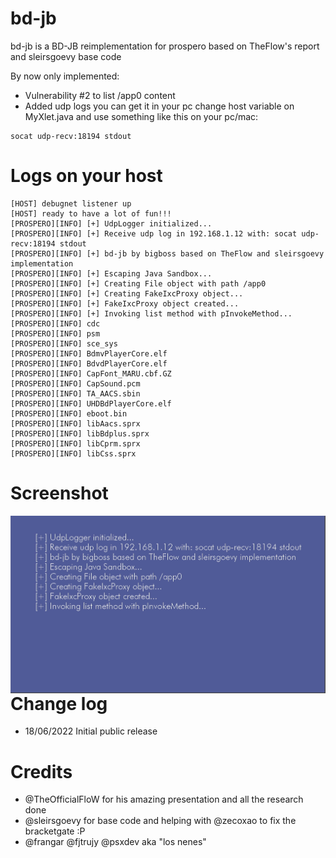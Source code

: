 # bd-jb
bd-jb is a BD-JB reimplementation for prospero based on TheFlow's report and sleirsgoevy base code

By now only implemented:
- Vulnerability #2 to list /app0 content
- Added udp logs you can get it in your pc change host variable on MyXlet.java and use something like this on your pc/mac:
```
socat udp-recv:18194 stdout
```
Logs on your host
===========================
```
[HOST] debugnet listener up
[HOST] ready to have a lot of fun!!!
[PROSPERO][INFO] [+] UdpLogger initialized...
[PROSPERO][INFO] [+] Receive udp log in 192.168.1.12 with: socat udp-recv:18194 stdout
[PROSPERO][INFO] [+] bd-jb by bigboss based on TheFlow and sleirsgoevy implementation
[PROSPERO][INFO] [+] Escaping Java Sandbox...
[PROSPERO][INFO] [+] Creating File object with path /app0
[PROSPERO][INFO] [+] Creating FakeIxcProxy object...
[PROSPERO][INFO] [+] FakeIxcProxy object created...
[PROSPERO][INFO] [+] Invoking list method with pInvokeMethod...
[PROSPERO][INFO] cdc
[PROSPERO][INFO] psm
[PROSPERO][INFO] sce_sys
[PROSPERO][INFO] BdmvPlayerCore.elf
[PROSPERO][INFO] BdvdPlayerCore.elf
[PROSPERO][INFO] CapFont_MARU.cbf.GZ
[PROSPERO][INFO] CapSound.pcm
[PROSPERO][INFO] TA_AACS.sbin
[PROSPERO][INFO] UHDBdPlayerCore.elf
[PROSPERO][INFO] eboot.bin
[PROSPERO][INFO] libAacs.sprx
[PROSPERO][INFO] libBdplus.sprx
[PROSPERO][INFO] libCprm.sprx
[PROSPERO][INFO] libCss.sprx
```

 Screenshot
===========================
 <img align="left" src="https://github.com/psxdev/bd-jb/blob/main/screenshot.png">


 Change log
===========================
 - 18/06/2022 Initial public release 
 

  Credits
===========================
  
 - @TheOfficialFloW for his amazing presentation and all the research done
 - @sleirsgoevy for base code and helping with @zecoxao to fix the bracketgate :P 
 - @frangar @fjtrujy @psxdev aka "los nenes"
 

